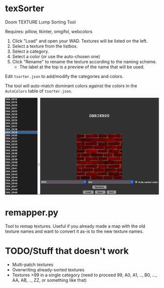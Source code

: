 # texSorter

Doom TEXTURE Lump Sorting Tool

Requires: pillow, tkinter, omgifol, webcolors

1. Click "Load" and open your WAD. Textures will be listed on the left.
2. Select a texture from the listbox.
3. Select a category.
4. Select a color (or use the auto-chosen one)
5. Click "Rename" to rename the texture according to the naming scheme.
    - The label at the top is a preview of the name that will be used.

Edit `tsorter.json` to add/modify the categories and colors.

The tool will auto-match dominant colors against the colors in the `AutoColors` table of `tsorter.json`.

![example](assets/texsorter.png)

# remapper.py

Tool to remap textures. Useful if you already made a map with the old texture names and want to convert it as-is to the new texture names.


# TODO/Stuff that doesn't work

- Multi-patch textures
- Overwriting already-sorted textures
- Textures &gt;99 in a single category (need to proceed 99, A0, A1, .., B0, ..., AA, AB, .., ZZ, or something like that)

